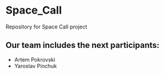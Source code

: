 # Space_Call
Repository for Space Call project

## Our team includes the next participants:
- Artem Pokrovski
- Yaroslav Pinchuk
